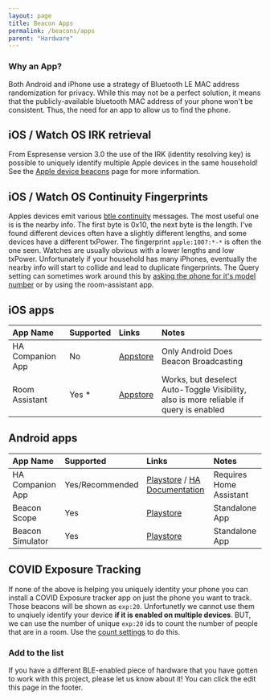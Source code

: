 ```yaml
---
layout: page
title: Beacon Apps
permalink: /beacons/apps
parent: "Hardware"
---
```


### Why an App?

Both Android and iPhone use a strategy of Bluetooth LE MAC address randomization for privacy. While this may not be a perfect solution, it means that the publicly-available bluetooth MAC address of your phone won't be consistent. Thus, the need for an app to allow us to find the phone.

## iOS / Watch OS IRK retrieval

From Espresense version 3.0 the use of the IRK (identity resolving key) is possible to uniquely identify multiple Apple devices in the same household! See the [Apple device beacons](/beacons/apple) page for more information.

## iOS / Watch OS Continuity Fingerprints

Apples devices emit various [btle continuity](https://github.com/furiousMAC/continuity) messages. The most useful one is is the nearby info. The first byte is 0x10, the next byte is the length. I've found different devices often have a slightly different lengths, and some devices have a different txPower. The fingerprint `apple:100?:*-*` is often the one seen. Watches are usually obvious with a lower lengths and low txPower. Unfortunately if your household has many iPhones, eventually the nearby info will start to collide and lead to duplicate fingerprints.  The Query setting can sometimes work around this by [asking the phone for it's model number](/configuration/settings#querying) or by using the room-assistant app.

## iOS apps

| App Name         | Supported       | Links                                                                 | Notes |
|:-----------------|:----------------|:----------------------------------------------------------------------|:------|
| HA Companion App | No              | [Appstore](https://apps.apple.com/us/app/home-assistant/id1099568401) | Only Android Does Beacon Broadcasting |
| Room Assistant   | Yes *           | [Appstore](https://apps.apple.com/us/app/room-assistant/id1538642237) | Works, but deselect Auto-Toggle Visibility, also is more reliable if query is enabled |

## Android apps

| App Name         | Supported       | Links                                                                                                                                                                                                       | Notes |
|:-----------------|:----------------|:------------------------------------------------------------------------------------------------------------------------------------------------------------------------------------------------------------|:------|
| HA Companion App | Yes/Recommended | [Playstore](https://play.google.com/store/apps/details?id=io.homeassistant.companion.android&hl=en_GB&gl=US) / [HA Documentation](https://companion.home-assistant.io/docs/core/sensors/#bluetooth-sensors) | Requires Home Assistant |
| Beacon Scope     | Yes             | [Playstore](https://play.google.com/store/apps/details?id=com.davidgyoungtech.beaconscanner)                                                                                                                | Standalone App |
| Beacon Simulator | Yes             | [Playstore](https://play.google.com/store/apps/details?id=net.alea.beaconsimulator)                                                                                                                         | Standalone App |

## COVID Exposure Tracking

If none of the above is helping you uniquely identity your phone you can install a COVID Exposure tracker app on just the phone you want to track. Those beacons will be shown as `exp:20`. Unfortunetly we cannot use them to unqiuely identify your device **if it is enabled on multiple devices**. BUT, we can use the number of unique `exp:20` ids to count the number of people that are in a room.  Use the [count settings](/configuration/settings#counting) to do this.

### Add to the list

If you have a different BLE-enabled piece of hardware that you have gotten to work with this project, please let us know about it! You can click the edit this page in the footer.
